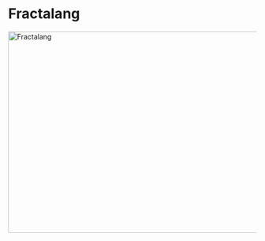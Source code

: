 # Fractalang
<img width="612" height="408" alt="Fractalang" src="https://github.com/user-attachments/assets/27ae4785-1fa8-4642-8609-a3cf4dac7c7b" />
